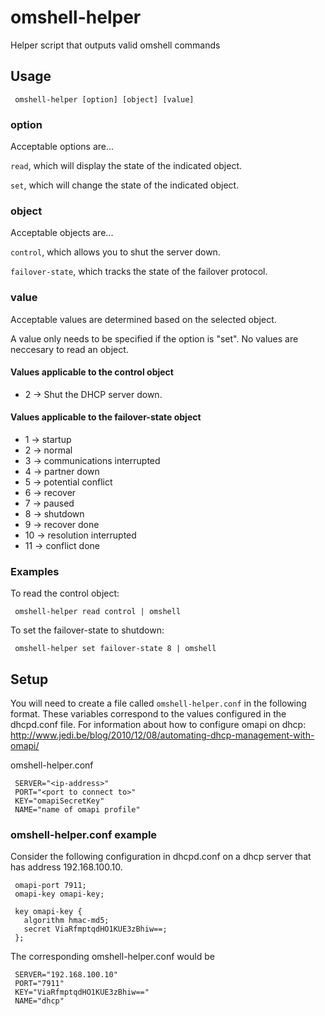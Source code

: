 # omshell-helper

Helper script that outputs valid omshell commands

## Usage

     omshell-helper [option] [object] [value]

### option

Acceptable options are...

`read`, which will display the state of the indicated object.

`set`, which will change the state of the indicated object.

### object

Acceptable objects are...

`control`, which allows you to shut the server down.

`failover-state`, which tracks the state of the failover protocol.

### value

Acceptable values are determined based on the selected object.

A value only needs to be specified if the option is "set". No values are neccesary to read an object.

#### Values applicable to the control object

* 2 -> Shut the DHCP server down. 

#### Values applicable to the failover-state object

* 1   -> startup
* 2   -> normal
* 3   -> communications interrupted
* 4   -> partner down
* 5   -> potential conflict
* 6   -> recover
* 7   -> paused
* 8   -> shutdown
* 9   -> recover done
* 10  -> resolution interrupted
* 11  -> conflict done

### Examples

To read the control object:

     omshell-helper read control | omshell

To set the failover-state to shutdown:

     omshell-helper set failover-state 8 | omshell


## Setup

You will need to create a file called `omshell-helper.conf` in the following format. These variables correspond to the values configured in the dhcpd.conf file. For information about how to configure omapi on dhcp: http://www.jedi.be/blog/2010/12/08/automating-dhcp-management-with-omapi/

omshell-helper.conf

     SERVER="<ip-address>"
     PORT="<port to connect to>"
     KEY="omapiSecretKey"
     NAME="name of omapi profile" 

### omshell-helper.conf example

Consider the following configuration in dhcpd.conf on a dhcp server that has address 192.168.100.10.

     omapi-port 7911;
     omapi-key omapi-key;
     
     key omapi-key {
       algorithm hmac-md5;
       secret ViaRfmptqdHO1KUE3zBhiw==;
     };

The corresponding omshell-helper.conf would be

     SERVER="192.168.100.10"
     PORT="7911"
     KEY="ViaRfmptqdHO1KUE3zBhiw=="
     NAME="dhcp"
